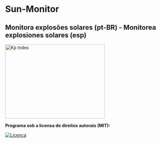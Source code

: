 # Sun-Monitor
## Monitora explosões solares (pt-BR) - Monitorea explosiones solares (esp)

 <img src="http://services.swpc.noaa.gov/images/planetary-k-index.gif" alt="Kp Index" height="240" width="320"> 

**Programa sob a licensa de direitos autorais (MIT):**

<a href="https://raw.githubusercontent.com/HelioGiroto/Sun-Monitor/master/LICENSE" target="_blank"><img src="https://img.shields.io/badge/license-MIT-blue.svg?style=flat-square" alt="Licença"></a> 
